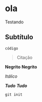 # ola

Testando

## Subtítulo

```
código
```

> Citação

**Negrito**
__Negrito__

_Itálico_

***Tudo***
**_Tudo_**


```
git init
```
